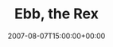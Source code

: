 ---
templateKey: event
guid: 0893f432-6eab-11ea-99c5-002590d1d1b0
date: 2007-08-07T15:00:00+00:00
eventTime: '6:30-8:30'
title: Ebb, the Rex
artist: Ebb
city: Toronto
venue: the Rex
group: Tim Shia
---